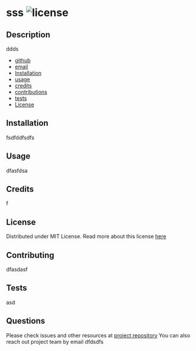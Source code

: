 
# sss ![license](https://img.shields.io/badge/License-MIT-success)

## Description

ddds


* [github](#github) 
* [email](#email)
* [Installation](#installation)
* [usage](#usage)
* [credits](#credits)
* [contributions](#contributions)
* [tests](#tests)
* [License](#license)

## Installation

fsdfddfsdfs

## Usage

dfasfdsa



## Credits

f

## License
Distributed under MIT License.
Read more about this license [here](https://choosealicense.com/licenses/mit/)
	

## Contributing

dfasdasf

## Tests

asd

## Questions
Please check issues and other resources at [project repository](ddsdsd)
You can also reach out project team by email dfdsdfs 

    
  
